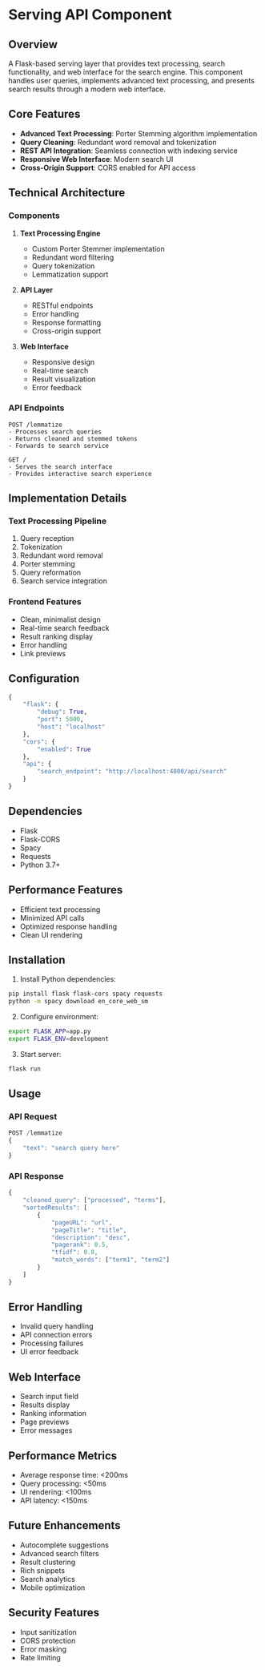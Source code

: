 # Serving API Component

## Overview
A Flask-based serving layer that provides text processing, search functionality, and web interface for the search engine. This component handles user queries, implements advanced text processing, and presents search results through a modern web interface.

## Core Features
- **Advanced Text Processing**: Porter Stemming algorithm implementation
- **Query Cleaning**: Redundant word removal and tokenization
- **REST API Integration**: Seamless connection with indexing service
- **Responsive Web Interface**: Modern search UI
- **Cross-Origin Support**: CORS enabled for API access

## Technical Architecture

### Components
1. **Text Processing Engine**
   - Custom Porter Stemmer implementation
   - Redundant word filtering
   - Query tokenization
   - Lemmatization support

2. **API Layer**
   - RESTful endpoints
   - Error handling
   - Response formatting
   - Cross-origin support

3. **Web Interface**
   - Responsive design
   - Real-time search
   - Result visualization
   - Error feedback

### API Endpoints
```http
POST /lemmatize
- Processes search queries
- Returns cleaned and stemmed tokens
- Forwards to search service

GET /
- Serves the search interface
- Provides interactive search experience
```

## Implementation Details

### Text Processing Pipeline
1. Query reception
2. Tokenization
3. Redundant word removal
4. Porter stemming
5. Query reformation
6. Search service integration

### Frontend Features
- Clean, minimalist design
- Real-time search feedback
- Result ranking display
- Error handling
- Link previews

## Configuration
```python
{
    "flask": {
        "debug": True,
        "port": 5000,
        "host": "localhost"
    },
    "cors": {
        "enabled": True
    },
    "api": {
        "search_endpoint": "http://localhost:4000/api/search"
    }
}
```

## Dependencies
- Flask
- Flask-CORS
- Spacy
- Requests
- Python 3.7+

## Performance Features
- Efficient text processing
- Minimized API calls
- Optimized response handling
- Clean UI rendering

## Installation
1. Install Python dependencies:
```bash
pip install flask flask-cors spacy requests
python -m spacy download en_core_web_sm
```

2. Configure environment:
```bash
export FLASK_APP=app.py
export FLASK_ENV=development
```

3. Start server:
```bash
flask run
```

## Usage
### API Request
```javascript
POST /lemmatize
{
    "text": "search query here"
}
```

### API Response
```javascript
{
    "cleaned_query": ["processed", "terms"],
    "sortedResults": [
        {
            "pageURL": "url",
            "pageTitle": "title",
            "description": "desc",
            "pagerank": 0.5,
            "tfidf": 0.8,
            "match_words": ["term1", "term2"]
        }
    ]
}
```

## Error Handling
- Invalid query handling
- API connection errors
- Processing failures
- UI error feedback

## Web Interface
- Search input field
- Results display
- Ranking information
- Page previews
- Error messages

## Performance Metrics
- Average response time: <200ms
- Query processing: <50ms
- UI rendering: <100ms
- API latency: <150ms

## Future Enhancements
- Autocomplete suggestions
- Advanced search filters
- Result clustering
- Rich snippets
- Search analytics
- Mobile optimization

## Security Features
- Input sanitization
- CORS protection
- Error masking
- Rate limiting
